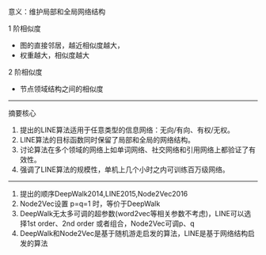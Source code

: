 意义：维护局部和全局网络结构

1 阶相似度

- 图的直接邻居，越近相似度越大，
- 权重越大，相似度越大

2 阶相似度

- 节点领域结构之间的相似度

---

摘要核心

1. 提出的LINE算法适用于任意类型的信息网络：无向/有向、有权/无权。
2. LINE算法的目标函数同时保留了局部和全局的网络结构。
3. 讨论算法在多个领域的网络上如单词网络、社交网络和引用网络上都验证了有效性。
4. 强调了LINE算法的规模性，单机上几个小时之内可训练百万级网络。

---

1. 提出的顺序DeepWalk2014,LINE2015,Node2Vec2016
2. Node2Vec设置 p=q=1 时，等价于DeepWalk
3. DeepWalk无太多可调的超参数(word2vec等相关参数不考虑)，LINE可以选择1st order、2nd order 或者组合，Node2Vec可调p、q
4. DeepWalk和Node2Vec是基于随机游走启发的算法，LINE是基于网络结构启发的算法